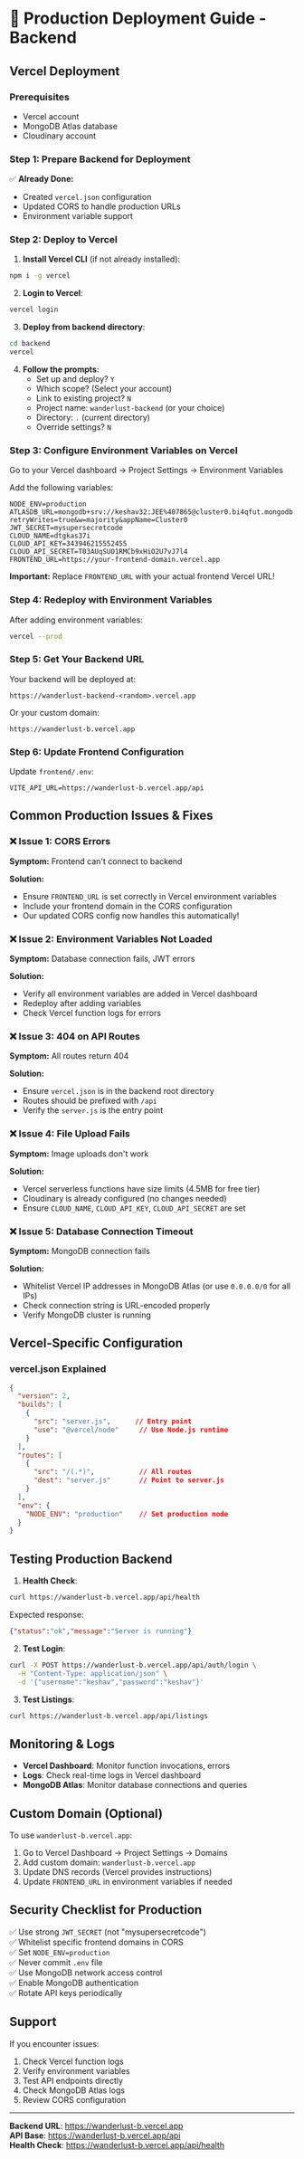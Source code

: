# 🚀 Production Deployment Guide - Backend

## Vercel Deployment

### Prerequisites
- Vercel account
- MongoDB Atlas database
- Cloudinary account

### Step 1: Prepare Backend for Deployment

✅ **Already Done:**
- Created `vercel.json` configuration
- Updated CORS to handle production URLs
- Environment variable support

### Step 2: Deploy to Vercel

1. **Install Vercel CLI** (if not already installed):
```bash
npm i -g vercel
```

2. **Login to Vercel**:
```bash
vercel login
```

3. **Deploy from backend directory**:
```bash
cd backend
vercel
```

4. **Follow the prompts**:
   - Set up and deploy? `Y`
   - Which scope? (Select your account)
   - Link to existing project? `N`
   - Project name: `wanderlust-backend` (or your choice)
   - Directory: `.` (current directory)
   - Override settings? `N`

### Step 3: Configure Environment Variables on Vercel

Go to your Vercel dashboard → Project Settings → Environment Variables

Add the following variables:

```
NODE_ENV=production
ATLASDB_URL=mongodb+srv://keshav32:JEE%407865@cluster0.bi4qfut.mongodb.net/?retryWrites=true&w=majority&appName=Cluster0
JWT_SECRET=mysupersecretcode
CLOUD_NAME=dtgkas37i
CLOUD_API_KEY=343946215552455
CLOUD_API_SECRET=T03AUqSUO1RMCb9xHiO2U7vJ7l4
FRONTEND_URL=https://your-frontend-domain.vercel.app
```

**Important:** Replace `FRONTEND_URL` with your actual frontend Vercel URL!

### Step 4: Redeploy with Environment Variables

After adding environment variables:
```bash
vercel --prod
```

### Step 5: Get Your Backend URL

Your backend will be deployed at:
```
https://wanderlust-backend-<random>.vercel.app
```

Or your custom domain:
```
https://wanderlust-b.vercel.app
```

### Step 6: Update Frontend Configuration

Update `frontend/.env`:
```env
VITE_API_URL=https://wanderlust-b.vercel.app/api
```

## Common Production Issues & Fixes

### ❌ Issue 1: CORS Errors
**Symptom:** Frontend can't connect to backend

**Solution:** 
- Ensure `FRONTEND_URL` is set correctly in Vercel environment variables
- Include your frontend domain in the CORS configuration
- Our updated CORS config now handles this automatically!

### ❌ Issue 2: Environment Variables Not Loaded
**Symptom:** Database connection fails, JWT errors

**Solution:**
- Verify all environment variables are added in Vercel dashboard
- Redeploy after adding variables
- Check Vercel function logs for errors

### ❌ Issue 3: 404 on API Routes
**Symptom:** All routes return 404

**Solution:**
- Ensure `vercel.json` is in the backend root directory
- Routes should be prefixed with `/api`
- Verify the `server.js` is the entry point

### ❌ Issue 4: File Upload Fails
**Symptom:** Image uploads don't work

**Solution:**
- Vercel serverless functions have size limits (4.5MB for free tier)
- Cloudinary is already configured (no changes needed)
- Ensure `CLOUD_NAME`, `CLOUD_API_KEY`, `CLOUD_API_SECRET` are set

### ❌ Issue 5: Database Connection Timeout
**Symptom:** MongoDB connection fails

**Solution:**
- Whitelist Vercel IP addresses in MongoDB Atlas (or use `0.0.0.0/0` for all IPs)
- Check connection string is URL-encoded properly
- Verify MongoDB cluster is running

## Vercel-Specific Configuration

### vercel.json Explained
```json
{
  "version": 2,
  "builds": [
    {
      "src": "server.js",      // Entry point
      "use": "@vercel/node"     // Use Node.js runtime
    }
  ],
  "routes": [
    {
      "src": "/(.*)",           // All routes
      "dest": "server.js"       // Point to server.js
    }
  ],
  "env": {
    "NODE_ENV": "production"    // Set production mode
  }
}
```

## Testing Production Backend

1. **Health Check**:
```bash
curl https://wanderlust-b.vercel.app/api/health
```

Expected response:
```json
{"status":"ok","message":"Server is running"}
```

2. **Test Login**:
```bash
curl -X POST https://wanderlust-b.vercel.app/api/auth/login \
  -H "Content-Type: application/json" \
  -d '{"username":"keshav","password":"keshav"}'
```

3. **Test Listings**:
```bash
curl https://wanderlust-b.vercel.app/api/listings
```

## Monitoring & Logs

- **Vercel Dashboard**: Monitor function invocations, errors
- **Logs**: Check real-time logs in Vercel dashboard
- **MongoDB Atlas**: Monitor database connections and queries

## Custom Domain (Optional)

To use `wanderlust-b.vercel.app`:

1. Go to Vercel Dashboard → Project Settings → Domains
2. Add custom domain: `wanderlust-b.vercel.app`
3. Update DNS records (Vercel provides instructions)
4. Update `FRONTEND_URL` in environment variables if needed

## Security Checklist for Production

✅ Use strong `JWT_SECRET` (not "mysupersecretcode")  
✅ Whitelist specific frontend domains in CORS  
✅ Set `NODE_ENV=production`  
✅ Never commit `.env` file  
✅ Use MongoDB network access control  
✅ Enable MongoDB authentication  
✅ Rotate API keys periodically  

## Support

If you encounter issues:
1. Check Vercel function logs
2. Verify environment variables
3. Test API endpoints directly
4. Check MongoDB Atlas logs
5. Review CORS configuration

---

**Backend URL**: https://wanderlust-b.vercel.app  
**API Base**: https://wanderlust-b.vercel.app/api  
**Health Check**: https://wanderlust-b.vercel.app/api/health
